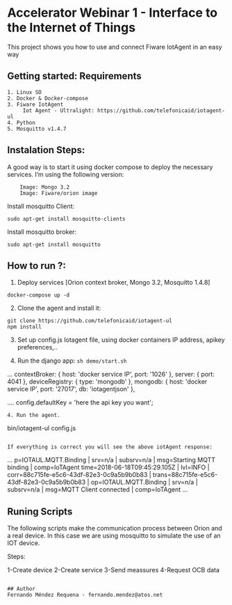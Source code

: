 # Accelerator Webinar 1 - Interface to the Internet of Things
This project shows you how to use and connect Fiware IotAgent in an easy way

## Getting started: Requirements
```
1. Linux SO
2. Docker & Docker-compose
3. Fiware IotAgent
     Iot Agent - Ultralight: https://github.com/telefonicaid/iotagent-ul
4. Python
5. Mosquitto v1.4.7

```

## Instalation Steps:
A good way is to start it using docker compose to deploy the necessary services. I’m using the following version:
```
    Image: Mongo 3.2
    Image: Fiware/orion image
```
Install mosquitto Client:

```
sudo apt-get install mosquitto-clients
```
Install mosquitto broker: 

```
sudo apt-get install mosquitto
```

## How to run ?:

1. Deploy services [Orion context broker, Mongo 3.2, Mosquitto 1.4.8]
```
docker-compose up -d
```

2. Clone the agent and install it:

```
git clone https://github.com/telefonicaid/iotagent-ul
npm install
```

3. Set up config.js Iotagent file, using docker containers IP address, apikey preferences,..

4. Run the django app: ```sh demo/start.sh```


...
contextBroker: {
        host: 'docker service IP',
        port: '1026'
    },
    server: {
        port: 4041
    },
    deviceRegistry: {
        type: 'mongodb'
    },
    mongodb: {
        host: 'docker service IP',
        port: '27017',
        db: 'iotagentjson'
},

....
config.defaultKey = 'here the api key you want';

```
4. Run the agent.

```
bin/iotagent-ul config.js
```

If everything is correct you will see the above iotAgent response:

```
...
p=IOTAUL.MQTT.Binding | srv=n/a | subsrv=n/a | msg=Starting MQTT binding | comp=IoTAgent
time=2018-06-18T09:45:29.105Z | lvl=INFO | corr=88c715fe-e5c6-43df-82e3-0c9a5b9b0b83 | trans=88c715fe-e5c6-43df-82e3-0c9a5b9b0b83 | op=IOTAUL.MQTT.Binding | srv=n/a | subsrv=n/a | msg=MQTT Client connected | comp=IoTAgent
...

## Runing Scripts

The following scripts make the  communication process between Orion and a real device. In this case we are using mosquitto 
to simulate the use of an IOT device.

Steps:

1-Create device
2-Create service
3-Send meassures
4-Request OCB data

```

## Author
Fernando Méndez Requena - fernando.mendez@atos.net
